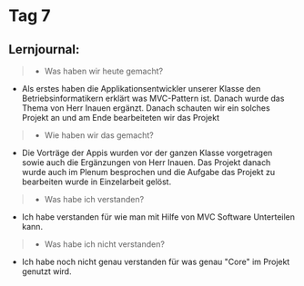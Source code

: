 # Tag 7

## Lernjournal:

> * Was haben wir heute gemacht?

* Als erstes haben die Applikationsentwickler unserer Klasse den Betriebsinformatikern erklärt was MVC-Pattern ist. Danach wurde das Thema von Herr Inauen ergänzt. Danach schauten wir ein solches Projekt an und am Ende bearbeiteten wir das Projekt

> * Wie haben wir das gemacht?

* Die Vorträge der Appis wurden vor der ganzen Klasse vorgetragen sowie auch die Ergänzungen von Herr Inauen. Das Projekt danach wurde auch im Plenum besprochen und die Aufgabe das Projekt zu bearbeiten wurde in Einzelarbeit gelöst.

> * Was habe ich verstanden?

* Ich habe verstanden für wie man mit Hilfe von MVC Software Unterteilen kann.

> * Was habe ich nicht verstanden?

* Ich habe noch nicht genau verstanden für was genau "Core" im Projekt genutzt wird.
